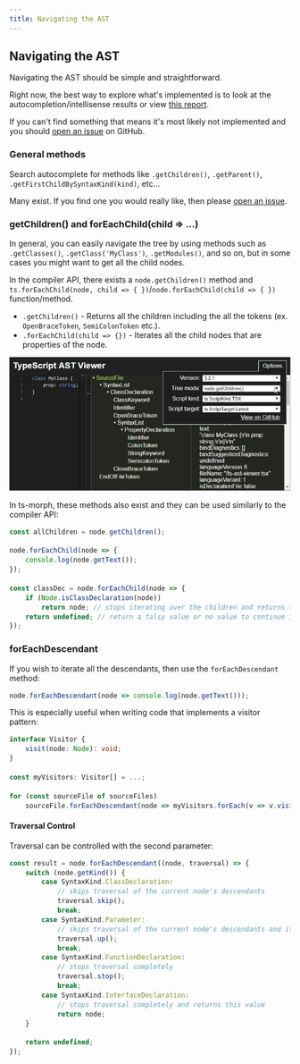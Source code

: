```yaml
---
title: Navigating the AST
---
```


## Navigating the AST

Navigating the AST should be simple and straightforward.

Right now, the best way to explore what's implemented is to look at the autocompletion/intellisense results
or view [this report](https://github.com/dsherret/ts-morph/blob/master/packages/ts-morph/wrapped-nodes.md).

If you can't find something that means it's most likely not implemented and you should [open an issue](https://github.com/dsherret/ts-morph/issues) on GitHub.

### General methods

Search autocomplete for methods like `.getChildren()`, `.getParent()`, `.getFirstChildBySyntaxKind(kind)`, etc...

Many exist. If you find one you would really like, then please [open an issue](https://github.com/dsherret/ts-morph/issues).

### getChildren() and forEachChild(child => ...)

In general, you can easily navigate the tree by using methods such as `.getClasses()`, `.getClass('MyClass')`, `.getModules()`, and so on, but in some cases you might want to get all the child nodes.

In the compiler API, there exists a `node.getChildren()` method and `ts.forEachChild(node, child => { })`/`node.forEachChild(child => { })` function/method.

- `.getChildren()` - Returns all the children including the all the tokens (ex. `OpenBraceToken`, `SemiColonToken` etc.).
- `.forEachChild(child => {})` - Iterates all the child nodes that are properties of the node.

[![getChildren vs forEachChild](images/getChildrenVsForEachChild.gif)](http://ts-ast-viewer.com)

In ts-morph, these methods also exist and they can be used similarly to the compiler API:

```ts
const allChildren = node.getChildren();

node.forEachChild(node => {
    console.log(node.getText());
});

const classDec = node.forEachChild(node => {
    if (Node.isClassDeclaration(node))
        return node; // stops iterating over the children and returns this value
    return undefined; // return a falsy value or no value to continue iterating
});
```

### forEachDescendant

If you wish to iterate all the descendants, then use the `forEachDescendant` method:

```ts
node.forEachDescendant(node => console.log(node.getText()));
```

This is especially useful when writing code that implements a visitor pattern:

```ts ignore-error: 1109, setup: let sourceFiles: SourceFile[];
interface Visitor {
    visit(node: Node): void;
}

const myVisitors: Visitor[] = ...;

for (const sourceFile of sourceFiles)
    sourceFile.forEachDescendant(node => myVisitors.forEach(v => v.visit(node)));
```

#### Traversal Control

Traversal can be controlled with the second parameter:

```ts
const result = node.forEachDescendant((node, traversal) => {
    switch (node.getKind()) {
        case SyntaxKind.ClassDeclaration:
            // skips traversal of the current node's descendants
            traversal.skip();
            break;
        case SyntaxKind.Parameter:
            // skips traversal of the current node's descendants and its siblings and all their descendants
            traversal.up();
            break;
        case SyntaxKind.FunctionDeclaration:
            // stops traversal completely
            traversal.stop();
            break;
        case SyntaxKind.InterfaceDeclaration:
            // stops traversal completely and returns this value
            return node;
    }

    return undefined;
});
```
